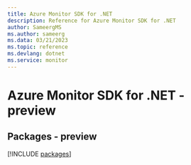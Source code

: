```yaml
---
title: Azure Monitor SDK for .NET
description: Reference for Azure Monitor SDK for .NET
author: SameergMS
ms.author: sameerg
ms.data: 03/21/2023
ms.topic: reference
ms.devlang: dotnet
ms.service: monitor
---
```

# Azure Monitor SDK for .NET - preview
## Packages - preview
[!INCLUDE [packages](monitor-index.md)]